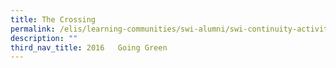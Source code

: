 ```yaml
---
title: The Crossing
permalink: /elis/learning-communities/swi-alumni/swi-continuity-activities/the-crossing/
description: ""
third_nav_title: 2016   Going Green
---
```

